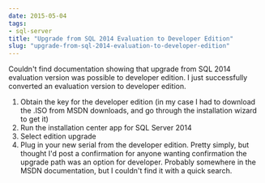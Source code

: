 ```yaml
---
date: 2015-05-04
tags:
- sql-server
title: "Upgrade from SQL 2014 Evaluation to Developer Edition"
slug: "upgrade-from-sql-2014-evaluation-to-developer-edition"
---
```


Couldn't find documentation showing that upgrade from SQL 2014 evaluation version was possible to developer edition. I just successfully converted an evaluation version to developer edition.

1.  Obtain the key for the developer edition (in my case I had to download the .ISO from MSDN downloads, and go through the installation wizard to get it)
2.  Run the installation center app for SQL Server 2014
3.  Select edition upgrade
4.  Plug in your new serial from the developer edition. Pretty simply, but thought I'd post a confirmation for anyone wanting confirmation the upgrade path was an option for developer. Probably somewhere in the MSDN documentation, but I couldn't find it with a quick search.
